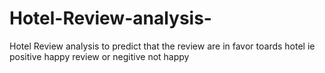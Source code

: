 # Hotel-Review-analysis-
Hotel Review analysis to predict that the review are in favor toards hotel ie positive happy review or negitive not happy 
